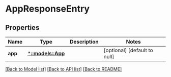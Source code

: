 # AppResponseEntry

## Properties
| Name    | Type                         | Description | Notes                        |
| ------- | ---------------------------- | ----------- | ---------------------------- |
| **app** | [***::models::App**](App.md) |             | [optional] [default to null] |

[[Back to Model list]](../README.md#documentation-for-models) [[Back to API list]](../README.md#documentation-for-api-endpoints) [[Back to README]](../README.md)
